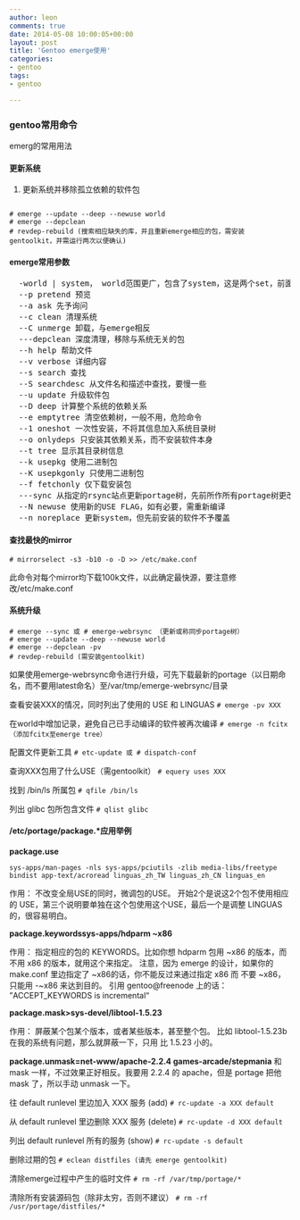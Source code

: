 ```yaml
---
author: leon
comments: true
date: 2014-05-08 10:00:05+00:00
layout: post
title: 'Gentoo emerge使用' 
categories:
- gentoo
tags:
- gentoo

---
```



### gentoo常用命令

emerg的常用用法

#### 更新系统

1. 更新系统并移除孤立依赖的软件包
<code bash>
# emerge --update --deep --newuse world
# emerge --depclean
# revdep-rebuild (搜索相应缺失的库，并且重新emerge相应的包，需安装gentoolkit，并需运行两次以便确认)
</code>

#### emerge常用参数
<pre>
  -world | system， world范围更广，包含了system，这是两个set，前面不用加--或-
  --p pretend 预览
  --a ask 先予询问
  --c clean 清理系统
  --C unmerge 卸载，与emerge相反
  ---depclean 深度清理，移除与系统无关的包
  --h help 帮助文件
  --v verbose 详细内容
  --s search 查找
  --S searchdesc 从文件名和描述中查找，要慢一些
  --u update 升级软件包
  --D deep 计算整个系统的依赖关系
  --e emptytree 清空依赖树，一般不用，危险命令
  --1 oneshot 一次性安装，不将其信息加入系统目录树
  --o onlydeps 只安装其依赖关系，而不安装软件本身
  --t tree 显示其目录树信息
  --k usepkg 使用二进制包
  --K usepkgonly 只使用二进制包
  --f fetchonly 仅下载安装包
  ---sync 从指定的rsync站点更新portage树，先前所作所有portage树更改均失效
  --N newuse 使用新的USE FLAG，如有必要，需重新编译
  --n noreplace 更新system，但先前安装的软件不予覆盖
</pre>

#### 查找最快的mirror

```
# mirrorselect -s3 -b10 -o -D >> /etc/make.conf
```

此命令对每个mirror均下载100k文件，以此确定最快源，要注意修改/etc/make.conf

#### 系统升级

```
# emerge --sync 或 # emerge-webrsync （更新或称同步portage树）
# emerge --update --deep --newuse world
# emerge --depclean -pv
# revdep-rebuild (需安装gentoolkit)
```
如果使用emerge-webrsync命令进行升级，可先下载最新的portage（以日期命名，而不要用latest命名）至/var/tmp/emerge-webrsync/目录

查看安装XXX的情况，同时列出了使用的 USE 和 LINGUAS
`# emerge -pv XXX`

在world中增加记录，避免自己已手动编译的软件被再次编译
`# emerge -n fcitx （添加fcitx至emerge tree）`

配置文件更新工具
`# etc-update 或 # dispatch-conf`

查询XXX包用了什么USE（需gentoolkit）
`# equery uses XXX`

找到 /bin/ls 所属包
`# qfile /bin/ls`

列出 glibc 包所包含文件
`# qlist glibc`

#### /etc/portage/package.*应用举例 

**package.use**

```
sys-apps/man-pages -nls sys-apps/pciutils -zlib media-libs/freetype bindist app-text/acroread linguas_zh_TW linguas_zh_CN linguas_en
```

作用：
不改变全局USE的同时，微调包的USE。 开始2个是说这2个包不使用相应的 USE，第三个说明要单独在这个包使用这个USE，最后一个是调整 LINGUAS 的，很容易明白。

**package.keywordssys-apps/hdparm ~x86**

作用：
指定相应的包的 KEYWORDS。比如你想 hdparm 包用 ~x86 的版本，而不用 x86 的版本，就用这个来指定。 注意，因为 emerge 的设计，如果你的 make.conf 里边指定了 ~x86的话，你不能反过来通过指定 x86 而 不要 ~x86，只能用 -~x86 来达到目的。 引用 gentoo@freenode 上<kojiro>的话： ”ACCEPT_KEYWORDS is incremental“

**package.mask>sys-devel/libtool-1.5.23**

作用：
屏蔽某个包某个版本，或者某些版本，甚至整个包。
比如 libtool-1.5.23b 在我的系统有问题，那么就屏蔽一下，只用 比 1.5.23 小的。

**package.unmask=net-www/apache-2.2.4 games-arcade/stepmania**
和 mask 一样，不过效果正好相反。我要用 2.2.4 的 apache，但是 portage 把他 mask 了，所以手动 unmask 一下。

往 default runlevel 里边加入 XXX 服务 (add)
`# rc-update -a XXX default`

从 default runlevel 里边删除 XXX 服务 (delete)
`# rc-update -d XXX default`

列出 default runlevel 所有的服务 (show)
`# rc-update -s default`

删除过期的包
`# eclean distfiles (请先 emerge gentoolkit)`

清除emerge过程中产生的临时文件
`# rm -rf /var/tmp/portage/*`

清除所有安装源码包（除非太穷，否则不建议）
`# rm -rf /usr/portage/distfiles/*`
